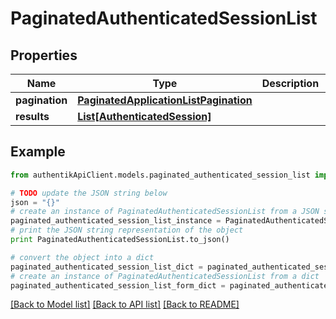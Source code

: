# PaginatedAuthenticatedSessionList


## Properties
Name | Type | Description | Notes
------------ | ------------- | ------------- | -------------
**pagination** | [**PaginatedApplicationListPagination**](PaginatedApplicationListPagination.md) |  | 
**results** | [**List[AuthenticatedSession]**](AuthenticatedSession.md) |  | 

## Example

```python
from authentikApiClient.models.paginated_authenticated_session_list import PaginatedAuthenticatedSessionList

# TODO update the JSON string below
json = "{}"
# create an instance of PaginatedAuthenticatedSessionList from a JSON string
paginated_authenticated_session_list_instance = PaginatedAuthenticatedSessionList.from_json(json)
# print the JSON string representation of the object
print PaginatedAuthenticatedSessionList.to_json()

# convert the object into a dict
paginated_authenticated_session_list_dict = paginated_authenticated_session_list_instance.to_dict()
# create an instance of PaginatedAuthenticatedSessionList from a dict
paginated_authenticated_session_list_form_dict = paginated_authenticated_session_list.from_dict(paginated_authenticated_session_list_dict)
```
[[Back to Model list]](../README.md#documentation-for-models) [[Back to API list]](../README.md#documentation-for-api-endpoints) [[Back to README]](../README.md)



